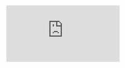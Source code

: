 <figure><embed src="https://wakatime.com/share/@Srir/84b50f4e-468f-457a-9171-95c789b59677.svg"></embed></figure>
